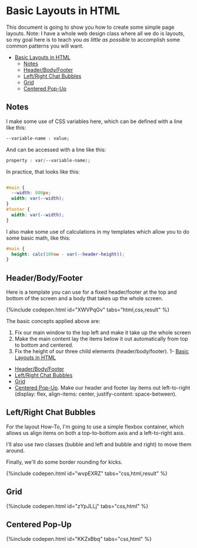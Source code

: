# Basic Layouts in HTML

This document is going to show you how to create some simple page layouts. Note: I have a whole web design class where all we do is layouts, so my goal here is to teach you *as little as possible* to accomplish some common patterns you will want.


- [Basic Layouts in HTML](#basic-layouts-in-html)
  - [Notes](#notes)
  - [Header/Body/Footer](#headerbodyfooter)
  - [Left/Right Chat Bubbles](#leftright-chat-bubbles)
  - [Grid](#grid)
  - [Centered Pop-Up](#centered-pop-up)
  
## Notes
I make some use of CSS variables here, which can be defined with a line like this:
```css
--variable-name : value;
```

And can be accessed with a line like this:

```css
property : var(--variable-name);
```

In practice, that looks like this:

```css

#main {
  --width: 800px;
  width: var(--width);
}
#footer {
  width: var(--width);
}
```

I also make some use of calculations in my templates which allow you to do some basic math, like this:

```css
#main {
  height: calc(100vw - var(--header-height));
}
```

## Header/Body/Footer

Here is a template you can use for a fixed header/footer at the top and bottom of the screen and a body that takes up the whole screen.

{%include codepen.html id="XWVPqGv" tabs="html,css,result" %}

The basic concepts applied above are:

1. Fix our main window to the top left and make it take up the whole screen
1. Make the main content lay the items below it out automatically from top to bottom and centered.
1. Fix the height of our three child elements (header/body/footer).
1- [Basic Layouts in HTML](#basic-layouts-in-html)
  - [Header/Body/Footer](#headerbodyfooter)
  - [Left/Right Chat Bubbles](#leftright-chat-bubbles)
  - [Grid](#grid)
  - [Centered Pop-Up](#centered-pop-up). Make our header and footer lay items out left-to-right (display: flex, align-items: center, justify-content: space-between).


## Left/Right Chat Bubbles

For the layout How-To, I'm going to use a simple flexbox container, which allows us align items on both a top-to-bottom axis and a left-to-right axis.

I'll also use *two* classes (bubble and left and bubble and right) to move them around.

Finally, we'll do some border rounding for kicks.

{%include codepen.html id="wvpEXRZ" tabs="css,html,result" %}

## Grid

{%include codepen.html id="zYpJLLj" tabs="css,html" %}

## Centered Pop-Up

{%include codepen.html id="KKZxBbq" tabs="css,html" %}
